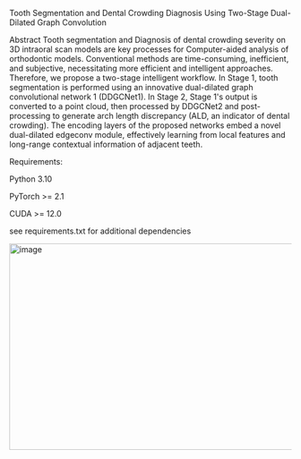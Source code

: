 Tooth Segmentation and Dental Crowding Diagnosis Using Two-Stage Dual-Dilated Graph Convolution

Abstract
Tooth segmentation and Diagnosis of dental crowding severity on 3D intraoral scan models are key processes for Computer-aided analysis of orthodontic models. Conventional methods are time-consuming, inefficient, and subjective, necessitating more efficient and intelligent approaches. Therefore, we propose a two-stage intelligent workflow.
In Stage 1, tooth segmentation is performed using an innovative dual-dilated graph convolutional network 1 (DDGCNet1). In Stage 2, Stage 1's output is converted to a point cloud, then processed by DDGCNet2 and post-processing to generate arch length discrepancy (ALD, an indicator of dental crowding). The encoding layers of the proposed networks embed a novel dual-dilated edgeconv module, effectively learning from local features and long-range contextual information of adjacent teeth. 

Requirements:

Python 3.10

PyTorch >= 2.1

CUDA >= 12.0

see requirements.txt for additional dependencies


<img width="779" height="369" alt="image" src="https://github.com/user-attachments/assets/990d7841-c355-4b13-bffe-4ffe6e81d79f" />




